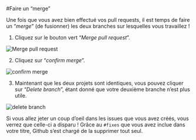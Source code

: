 #Faire un “merge”

Une fois que vous avez bien effectué vos pull requests, il est temps de faire un “_merge_” (de fusionner) les deux branches sur lesquelles vous travaillez !

1. Cliquez sur le bouton vert “_Merge pull request_”.

![Merge pull request](https://help.github.com/assets/images/help/pull_requests/merge_box/pullrequest-mergebutton.png)

2. Cliquez sur “_confirm merge_”.

![confirm merge](https://help.github.com/assets/images/help/pull_requests/merge_box/pullrequest-confirmmerge.png)

3. Maintenant que les deux projets sont identiques, vous pouvez cliquer sur “_Delete branch_”, étant donné que votre deuxième branche n’est plus utile. 

![delete branch](https://help.github.com/assets/images/help/pull_requests/delete_branch_button.png)

Si vous allez jeter un coup d’oeil dans les issues que vous avez créés, vous verrez que celle-ci a disparu ! Grâce au `#fixes` que vous avez inclue dans votre titre, Github s’est chargé de la supprimer tout seul.







